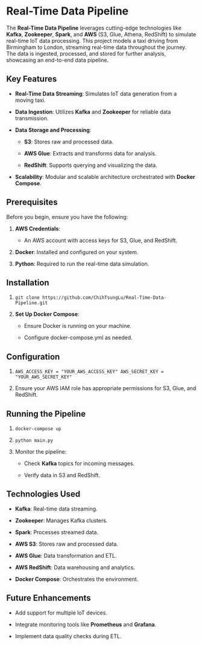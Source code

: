 Real-Time Data Pipeline
=======================

The **Real-Time Data Pipeline** leverages cutting-edge technologies like **Kafka**, **Zookeeper**, **Spark**, and **AWS** (S3, Glue, Athena, RedShift) to simulate real-time IoT data processing. This project models a taxi driving from Birmingham to London, streaming real-time data throughout the journey. The data is ingested, processed, and stored for further analysis, showcasing an end-to-end data pipeline.

Key Features
------------

*   **Real-Time Data Streaming**: Simulates IoT data generation from a moving taxi.
    
*   **Data Ingestion**: Utilizes **Kafka** and **Zookeeper** for reliable data transmission.
    
*   **Data Storage and Processing**:
    
    *   **S3**: Stores raw and processed data.
        
    *   **AWS Glue**: Extracts and transforms data for analysis.
        
    *   **RedShift**: Supports querying and visualizing the data.
        
*   **Scalability**: Modular and scalable architecture orchestrated with **Docker Compose**.
    

Prerequisites
-------------

Before you begin, ensure you have the following:

1.  **AWS Credentials**:
    
    *   An AWS account with access keys for S3, Glue, and RedShift.
        
2.  **Docker**: Installed and configured on your system.
    
3.  **Python**: Required to run the real-time data simulation.
    

Installation
------------

1.  ```git clone https://github.com/ChihTsungLu/Real-Time-Data-Pipeline.git```
    
2.  **Set Up Docker Compose**:
    
    *   Ensure Docker is running on your machine.
        
    *   Configure docker-compose.yml as needed.
        

Configuration
-------------

1. ```AWS_ACCESS_KEY = "YOUR_AWS_ACCESS_KEY" AWS_SECRET_KEY = "YOUR_AWS_SECRET_KEY" ```
    
2.  Ensure your AWS IAM role has appropriate permissions for S3, Glue, and RedShift.
    

Running the Pipeline
--------------------

1.  ```docker-compose up```
    
2. ```python main.py```
    
3.  Monitor the pipeline:
    
    *   Check **Kafka** topics for incoming messages.
        
    *   Verify data in S3 and RedShift.
        

Technologies Used
-----------------

*   **Kafka**: Real-time data streaming.
    
*   **Zookeeper**: Manages Kafka clusters.
    
*   **Spark**: Processes streamed data.
    
*   **AWS S3**: Stores raw and processed data.
    
*   **AWS Glue**: Data transformation and ETL.
    
*   **AWS RedShift**: Data warehousing and analytics.
    
*   **Docker Compose**: Orchestrates the environment.
    

Future Enhancements
-------------------

*   Add support for multiple IoT devices.
    
*   Integrate monitoring tools like **Prometheus** and **Grafana**.
    
*   Implement data quality checks during ETL.
